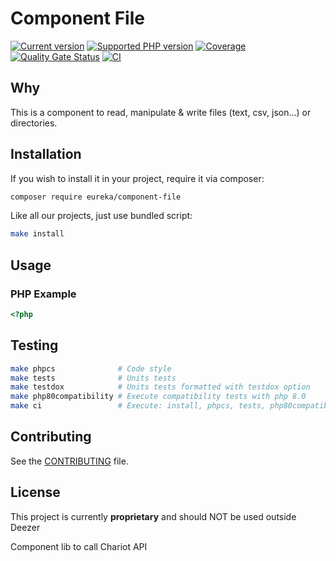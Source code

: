# Component File

[![Current version](https://img.shields.io/packagist/v/eureka-framework/component-file.svg?logo=composer)](https://packagist.org/packages/eureka-framework/mtgjson-client)
[![Supported PHP version](https://img.shields.io/static/v1?logo=php&label=PHP&message=%5E7.4&color=777bb4)](https://packagist.org/packages/eureka-framework/mtgjson-client)
[![Coverage](https://sonarcloud.io/api/project_badges/measure?project=eureka-framework_component-file&metric=coverage)](https://sonarcloud.io/dashboard?id=eureka-framework_component-file)
[![Quality Gate Status](https://sonarcloud.io/api/project_badges/measure?project=eureka-framework_component-file&metric=alert_status)](https://sonarcloud.io/dashboard?id=eureka-framework_component-file)
[![CI](https://github.com/eureka-framework/component-file/workflows/CI/badge.svg)](https://github.com/MagicLegacy/component-file/actions)

## Why

This is a component to read, manipulate & write files (text, csv, json...) or directories.


## Installation

If you wish to install it in your project, require it via composer:

```bash
composer require eureka/component-file
```

Like all our projects, just use bundled script:

```bash
make install
```

## Usage

### PHP Example

```php
<?php

```


## Testing

```bash
make phpcs              # Code style
make tests              # Units tests
make testdox            # Units tests formatted with testdox option
make php80compatibility # Execute compatibility tests with php 8.0
make ci                 # Execute: install, phpcs, tests, php80compatibility (in this order)
```

## Contributing

See the [CONTRIBUTING](CONTRIBUTING.md) file.

## License

This project is currently **proprietary** and should NOT be used outside Deezer

Component lib to call Chariot API
